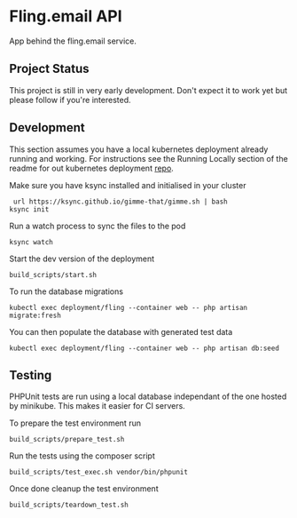 # Fling.email API

App behind the fling.email service.

## Project Status

This project is still in very early development. Don't expect it to work yet but
please follow if you're interested.

## Development

This section assumes you have a local kubernetes deployment already running and
working. For instructions see the Running Locally section of the readme for out
kubernetes deployment [repo](https://github.com/fling-email/deploy-kubernetes#flingemail-kubernetes-deployment).

Make sure you have ksync installed and initialised in your cluster
```
 url https://ksync.github.io/gimme-that/gimme.sh | bash
ksync init
```

Run a watch process to sync the files to the pod

```
ksync watch
```

Start the dev version of the deployment
```
build_scripts/start.sh
```

To run the database migrations

```
kubectl exec deployment/fling --container web -- php artisan migrate:fresh
```

You can then populate the database with generated test data

```
kubectl exec deployment/fling --container web -- php artisan db:seed
```

## Testing

PHPUnit tests are run using a local database independant of the one hosted by
minikube. This makes it easier for CI servers.

To prepare the test environment run

```
build_scripts/prepare_test.sh
```

Run the tests using the composer script

```
build_scripts/test_exec.sh vendor/bin/phpunit
```

Once done cleanup the test environment

```
build_scripts/teardown_test.sh
```
